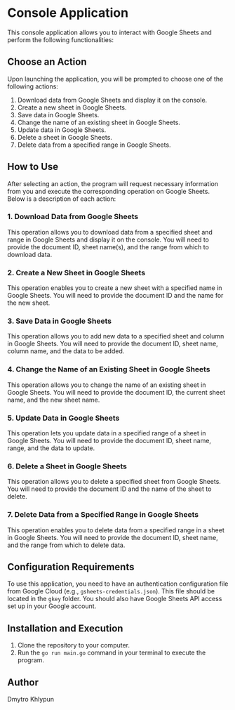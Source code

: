 # Console Application

This console application allows you to interact with Google Sheets and perform the following functionalities:

## Choose an Action
Upon launching the application, you will be prompted to choose one of the following actions:
1. Download data from Google Sheets and display it on the console.
2. Create a new sheet in Google Sheets.
3. Save data in Google Sheets.
4. Change the name of an existing sheet in Google Sheets.
5. Update data in Google Sheets.
6. Delete a sheet in Google Sheets.
7. Delete data from a specified range in Google Sheets.

## How to Use
After selecting an action, the program will request necessary information from you and execute the corresponding operation on Google Sheets. Below is a description of each action:

### 1. Download Data from Google Sheets
This operation allows you to download data from a specified sheet and range in Google Sheets and display it on the console. You will need to provide the document ID, sheet name(s), and the range from which to download data.

### 2. Create a New Sheet in Google Sheets
This operation enables you to create a new sheet with a specified name in Google Sheets. You will need to provide the document ID and the name for the new sheet.

### 3. Save Data in Google Sheets
This operation allows you to add new data to a specified sheet and column in Google Sheets. You will need to provide the document ID, sheet name, column name, and the data to be added.

### 4. Change the Name of an Existing Sheet in Google Sheets
This operation allows you to change the name of an existing sheet in Google Sheets. You will need to provide the document ID, the current sheet name, and the new sheet name.

### 5. Update Data in Google Sheets
This operation lets you update data in a specified range of a sheet in Google Sheets. You will need to provide the document ID, sheet name, range, and the data to update.

### 6. Delete a Sheet in Google Sheets
This operation allows you to delete a specified sheet from Google Sheets. You will need to provide the document ID and the name of the sheet to delete.

### 7. Delete Data from a Specified Range in Google Sheets
This operation enables you to delete data from a specified range in a sheet in Google Sheets. You will need to provide the document ID, sheet name, and the range from which to delete data.

## Configuration Requirements
To use this application, you need to have an authentication configuration file from Google Cloud (e.g., `gsheets-credentials.json`). This file should be located in the `gkey` folder. You should also have Google Sheets API access set up in your Google account.

## Installation and Execution
1. Clone the repository to your computer.
2. Run the `go run main.go` command in your terminal to execute the program.

## Author
Dmytro Khlypun